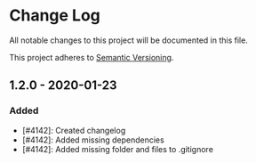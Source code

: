 # Change Log
All notable changes to this project will be documented in this file.

This project adheres to [Semantic Versioning](http://semver.org/).

## 1.2.0 - 2020-01-23
### Added

- [#4142]: Created changelog
- [#4142]: Added missing dependencies
- [#4142]: Added missing folder and files to .gitignore
